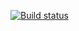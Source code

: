 [![Build status](https://ci.appveyor.com/api/projects/status/80ogxjyib9mgysie/branch/main?svg=true)](https://ci.appveyor.com/project/julyy5/apici-7nm3k/branch/main)
